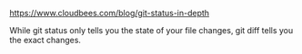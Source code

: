 https://www.cloudbees.com/blog/git-status-in-depth

While git status only tells you the state of your file changes, git diff tells you the exact changes.

